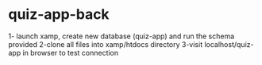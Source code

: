 # quiz-app-back
1- launch xamp, create new database (quiz-app) and run the schema provided
2-clone all files into xamp/htdocs directory
3-visit localhost/quiz-app in browser to test connection

